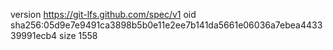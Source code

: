 version https://git-lfs.github.com/spec/v1
oid sha256:05d9e7e9491ca3898b5b0e11e2ee7b141da5661e06036a7ebea443339991ecb4
size 1558
